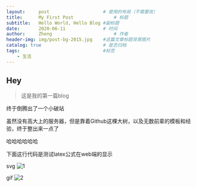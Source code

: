 ```yaml
---
layout:     post   				    # 使用的布局（不需要改）
title:      My First Post 				# 标题 
subtitle:   Hello World, Hello Blog #副标题
date:       2020-06-11 				# 时间
author:     Zheng 						# 作者
header-img: img/post-bg-2015.jpg 	#这篇文章标题背景图片
catalog: true 						# 是否归档
tags:								#标签
    - 生活
---
```


## Hey
>这是我的第一篇blog

终于倒腾出了一个小破站

虽然没有高大上的服务器，但是靠着Github这棵大树，以及无数前辈的模板和经验，终于整出来一点了

哈哈哈哈哈哈

下面这行代码是测试latex公式在web端的显示

svg
![1](https://latex.codecogs.com/svg.latex?\\sum_{i=0}^n)

gif
![2](https://latex.codecogs.com/gif.latex?\\sum_{i=0}^n)
